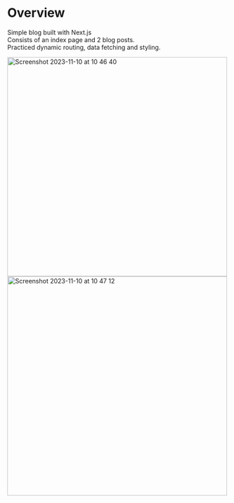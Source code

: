 # Overview

Simple blog built with Next.js<br>
Consists of an index page and 2 blog posts.<br>
Practiced dynamic routing, data fetching and styling.

<img width="500" alt="Screenshot 2023-11-10 at 10 46 40" src="https://github.com/nathansoussana/Next.js-Blog/assets/85996279/9744fd2f-7647-4eb6-9e6e-f31600e7ba0e">
<img width="500" alt="Screenshot 2023-11-10 at 10 47 12" src="https://github.com/nathansoussana/Next.js-Blog/assets/85996279/aa0d6c87-96be-4427-8de5-b2301af1fa89">
